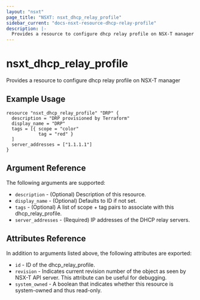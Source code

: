 ```yaml
---
layout: "nsxt"
page_title: "NSXT: nsxt_dhcp_relay_profile"
sidebar_current: "docs-nsxt-resource-dhcp-relay-profile"
description: |-
  Provides a resource to configure dhcp relay profile on NSX-T manager
---
```


# nsxt_dhcp_relay_profile

Provides a resource to configure dhcp relay profile on NSX-T manager

## Example Usage

```hcl
resource "nsxt_dhcp_relay_profile" "DRP" {
  description = "DRP provisioned by Terraform"
  display_name = "DRP"
  tags = [{ scope = "color"
            tag = "red" }
  ]
  server_addresses = ["1.1.1.1"]
}
```

## Argument Reference

The following arguments are supported:

* `description` - (Optional) Description of this resource.
* `display_name` - (Optional) Defaults to ID if not set.
* `tags` - (Optional) A list of scope + tag pairs to associate with this dhcp_relay_profile.
* `server_addresses` - (Required) IP addresses of the DHCP relay servers.


## Attributes Reference

In addition to arguments listed above, the following attributes are exported:

* `id` - ID of the dhcp_relay_profile.
* `revision` - Indicates current revision number of the object as seen by NSX-T API server. This attribute can be useful for debugging.
* `system_owned` - A boolean that indicates whether this resource is system-owned and thus read-only.
